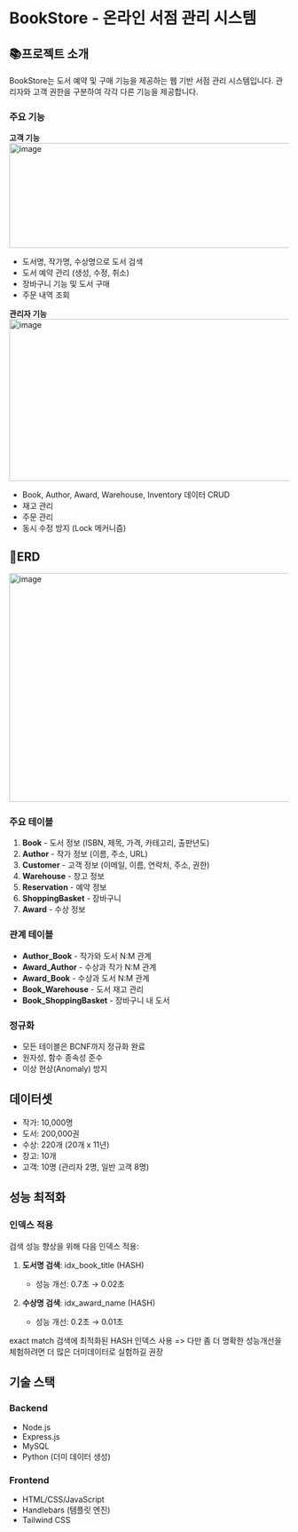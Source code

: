 # BookStore - 온라인 서점 관리 시스템

## 📚프로젝트 소개

BookStore는 도서 예약 및 구매 기능을 제공하는 웹 기반 서점 관리 시스템입니다. 관리자와 고객 권한을 구분하여 각각 다른 기능을 제공합니다.

### 주요 기능

**고객 기능**
<img width="964" height="189" alt="image" src="https://github.com/user-attachments/assets/48162905-3556-4e1b-8198-24b65d98c326" />

- 도서명, 작가명, 수상명으로 도서 검색
- 도서 예약 관리 (생성, 수정, 취소)
- 장바구니 기능 및 도서 구매
- 주문 내역 조회

**관리자 기능**
<img width="964" height="292" alt="image" src="https://github.com/user-attachments/assets/37c193a0-e6b6-4201-b6e2-c5a47ca93fd8" />

- Book, Author, Award, Warehouse, Inventory 데이터 CRUD
- 재고 관리
- 주문 관리
- 동시 수정 방지 (Lock 메커니즘)


## 📜ERD
<img width="945" height="412" alt="image" src="https://github.com/user-attachments/assets/7a8e684b-6bc3-4cf2-adc7-00c5295d8921" />


### 주요 테이블
1. **Book** - 도서 정보 (ISBN, 제목, 가격, 카테고리, 출판년도)
2. **Author** - 작가 정보 (이름, 주소, URL)
3. **Customer** - 고객 정보 (이메일, 이름, 연락처, 주소, 권한)
4. **Warehouse** - 창고 정보
5. **Reservation** - 예약 정보
6. **ShoppingBasket** - 장바구니
7. **Award** - 수상 정보

### 관계 테이블
- **Author_Book** - 작가와 도서 N:M 관계
- **Award_Author** - 수상과 작가 N:M 관계
- **Award_Book** - 수상과 도서 N:M 관계
- **Book_Warehouse** - 도서 재고 관리
- **Book_ShoppingBasket** - 장바구니 내 도서

### 정규화
- 모든 테이블은 BCNF까지 정규화 완료
- 원자성, 함수 종속성 준수
- 이상 현상(Anomaly) 방지

## 데이터셋

- 작가: 10,000명
- 도서: 200,000권
- 수상: 220개 (20개 x 11년)
- 창고: 10개
- 고객: 10명 (관리자 2명, 일반 고객 8명)

## 성능 최적화

### 인덱스 적용
검색 성능 향상을 위해 다음 인덱스 적용:

1. **도서명 검색**: idx_book_title (HASH)
   - 성능 개선: 0.7초 → 0.02초

2. **수상명 검색**: idx_award_name (HASH)
   - 성능 개선: 0.2초 → 0.01초

exact match 검색에 최적화된 HASH 인덱스 사용
=> 다만 좀 더 명확한 성능개선을 체험하려면 더 많은 더미데이터로 실험하길 권장

## 기술 스택

### Backend

- Node.js
- Express.js
- MySQL
- Python (더미 데이터 생성)

### Frontend

- HTML/CSS/JavaScript
- Handlebars (템플릿 엔진)
- Tailwind CSS
